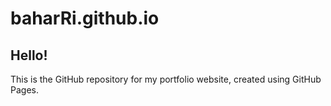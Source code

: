 # baharRi.github.io
## Hello! 
This is the GitHub repository for my portfolio website, created using GitHub Pages. 
